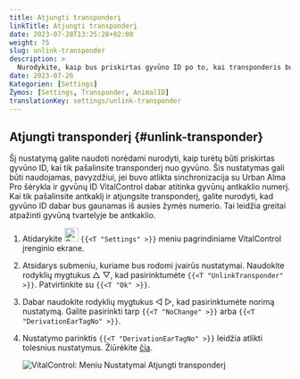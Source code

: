 ```yaml
---
title: Atjungti transponderį
linkTitle: Atjungti transponderį
date: 2023-07-28T13:25:28+02:00
weight: 75
slug: unlink-transponder
description: >
  Nurodykite, kaip bus priskirtas gyvūno ID po to, kai transponderis bus atjungtas.
date: 2023-07-26
Kategorien: [Settings]
Žymos: [Settings, Transponder, AnimalID]
translationKey: settings/unlink-transponder
---
```

## Atjungti transponderį {#unlink-transponder}

Šį nustatymą galite naudoti norėdami nurodyti, kaip turėtų būti priskirtas gyvūno ID, kai tik pašalinsite transponderį nuo gyvūno. Šis nustatymas gali būti naudojamas, pavyzdžiui, jei buvo atlikta sinchronizacija su Urban Alma Pro šėrykla ir gyvūnų ID VitalControl dabar atitinka gyvūnų antkaklio numerį. Kai tik pašalinsite antkaklį ir atjungsite transponderį, galite nurodyti, kad gyvūno ID dabar bus gaunamas iš ausies žymės numerio. Tai leidžia greitai atpažinti gyvūną tvartelyje be antkaklio.

1. Atidarykite <img src="/icons/gear.svg" width="25" align="bottom" alt="Settings" /> `{{<T "Settings" >}}` meniu pagrindiniame VitalControl įrenginio ekrane.

2. Atsidarys submeniu, kuriame bus rodomi įvairūs nustatymai. Naudokite rodyklių mygtukus △ ▽, kad pasirinktumėte `{{<T "UnlinkTransponder" >}}`. Patvirtinkite su `{{<T "Ok" >}}`.

3. Dabar naudokite rodyklių mygtukus ◁ ▷, kad pasirinktumėte norimą nustatymą. Galite pasirinkti tarp `{{<T "NoChange" >}}` arba `{{<T "DerivationEarTagNo" >}}`.

4. Nustatymo parinktis `{{<T "DerivationEarTagNo" >}}` leidžia atlikti tolesnius nustatymus. Žiūrėkite [čia](/en/docs/settings/animal-registration/#digit-of-the-new-id). 

   ![VitalControl: Meniu Nustatymai Atjungti transponderį](../images/unlink-transponder.png "Atjungti transponderį")
   
